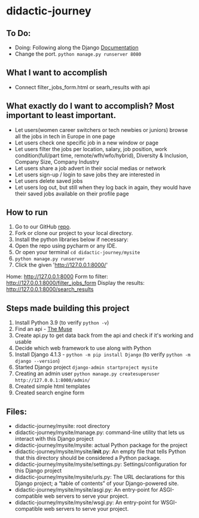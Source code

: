 # didactic-journey

## To Do:

- Doing: Following along the Django [Documentation](https://docs.djangoproject.com/en/4.1/intro/tutorial04/)
- Change the port. `python manage.py runserver 8080`

## What I want to accomplish

- Connect filter_jobs_form.html or searh_results with api

## What exactly do I want to accomplish? Most important to least important.

- Let users(women career switchers or tech newbies or juniors) browse all the jobs in tech in Europe in one page
- Let users check one specific job in a new window or page
- Let users filter the jobs per location, salary, job position, work condition(full/part time, remote/wfh/wfo/hybrid), Diversity & Inclusion, Company Size, Company Industry
- Let users share a job advert in their social medias or network
- Let users sign-up / login to save jobs they are interested in
- Let users delete saved jobs
- Let users log out, but still when they log back in again, they would have their saved jobs available on their profile page

## How to run

1. Go to our GitHub [repo](https://github.com/agcdtmr/didactic-journey).
2. Fork or clone our project to your local directory.
3. Install the python libraries below if necessary:
4. Open the repo using pycharm or any IDE.
5. Or open your terminal `cd didactic-journey/mysite`
6. `python manage.py runserver`
7. Click the given 'http://127.0.0.1:8000/'

Home: http://127.0.0.1:8000
Form to filter: http://127.0.0.1:8000/filter_jobs_form
Display the results: http://127.0.0.1:8000/search_results

## Steps made building this project

1. Install Python 3.9 (to verify `python -v`)
2. Find an api - [The Muse](https://www.themuse.com/developers/api/v2)
3. Create api.py to get data back from the api and check if it's working and usable
4. Decide which web framework to use along with Python
5. Install Django 4.1.3 - `python -m pip install Django` (to verify `python -m django --version`)
6. Started Django project `django-admin startproject mysite`
7. Creating an admin user `python manage.py createsuperuser` `http://127.0.0.1:8000/admin/`
8. Created simple html templates
9. Created search engine form

## Files:

- didactic-journey/mysite: root directory
- didactic-journey/mysite/manage.py: command-line utility that lets us interact with this Django project
- didactic-journey/mysite/mysite: actual Python package for the project
- didactic-journey/mysite/mysite/**init**.py: An empty file that tells Python that this directory should be considered a Python package.
- didactic-journey/mysite/mysite/settings.py: Settings/configuration for this Django project
- didactic-journey/mysite/mysite/urls.py: The URL declarations for this Django project; a “table of contents” of your Django-powered site.
- didactic-journey/mysite/mysite/asgi.py: An entry-point for ASGI-compatible web servers to serve your project.
- didactic-journey/mysite/mysite/wsgi.py: An entry-point for WSGI-compatible web servers to serve your project.
